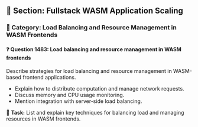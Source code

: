 ## 📘 Section: Fullstack WASM Application Scaling
### 🔹 Category: Load Balancing and Resource Management in WASM Frontends
#### ❓ Question 1483: Load balancing and resource management in WASM frontends

Describe strategies for load balancing and resource management in WASM-based frontend applications.

- Explain how to distribute computation and manage network requests.
- Discuss memory and CPU usage monitoring.
- Mention integration with server-side load balancing.

🔧 **Task:** List and explain key techniques for balancing load and managing resources in WASM frontends.
